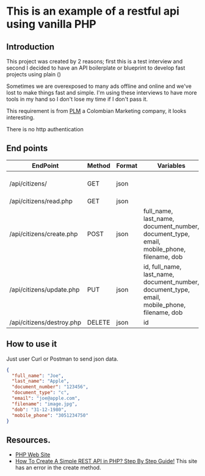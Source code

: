 # This is an example of a restful api using vanilla PHP

## Introduction

This project was created by 2 reasons; first this is a test interview and second
I decided to have an API boilerplate or blueprint to develop fast projects
using plain ()

Sometimes we are overexposed to many ads offline and online and we've lost to make
things fast and simple. I'm using these interviews to have more tools in my hand
so I don't lose my time if I don't pass it.

This requirement is from [PLM](https://www.plm.com.co/) a Colombian Marketing
company, it looks interesting.

There is no http authentication

## End points

| EndPoint | Method | Format | Variables | Comments
|-|-|-|-|-
/api/citizens/ | GET | json | | By default redirect to read.php
/api/citizens/read.php | GET | json |  |
/api/citizens/create.php | POST | json | full_name, last_name, document_number, document_type, email, mobile_phone, filename, dob | **document_type** -> c = "document", p = "passport", t = "identification card"
/api/citizens/update.php | PUT | json | id, full_name, last_name, document_number, document_type, email, mobile_phone, filename, dob |
/api/citizens/destroy.php | DELETE | json | id |



## How to use it

Just user Curl or Postman to send json data.

```json
{
  "full_name": "Joe",
  "last_name": "Apple",
  "document_number": "123456",
  "document_type": "c",
  "email": "joe@apple.com",
  "filename": "image.jpg",
  "dob": "31-12-1980",
  "mobile_phone": "3051234750"
}
```

## Resources.

- [PHP Web Site](http://php.net/)
- [How To Create A Simple REST API in PHP? Step By Step Guide!](https://www.codeofaninja.com/2017/02/create-simple-rest-api-in-php.html)
 This site has an error in the create method.

